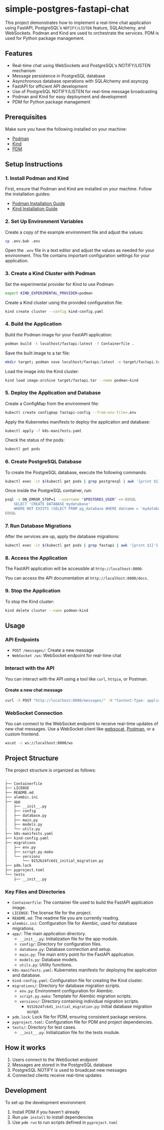 # simple-postgres-fastapi-chat

This project demonstrates how to implement a real-time chat application using FastAPI, PostgreSQL's `NOTIFY/LISTEN` feature, SQLAlchemy, and WebSockets. Podman and Kind are used to orchestrate the services. PDM is used for Python package management.

## Features

- Real-time chat using WebSockets and PostgreSQL's NOTIFY/LISTEN mechanism
- Message persistence in PostgreSQL database
- Asynchronous database operations with SQLAlchemy and asyncpg
- FastAPI for efficient API development
- Use of PostgreSQL NOTIFY/LISTEN for real-time message broadcasting
- Podman and Kind for easy deployment and development
- PDM for Python package management

## Prerequisites

Make sure you have the following installed on your machine:

- [Podman](https://podman.io/getting-started/installation)
- [Kind](https://kind.sigs.k8s.io/docs/user/quick-start/#installation)
- [PDM](https://pdm.fming.dev/latest/)

## Setup Instructions

### 1. Install Podman and Kind

First, ensure that Podman and Kind are installed on your machine. Follow the installation guides:

- [Podman Installation Guide](https://podman.io/getting-started/installation)
- [Kind Installation Guide](https://kind.sigs.k8s.io/docs/user/quick-start/#installation)

### 2. Set Up Environment Variables

Create a copy of the example environment file and adjust the values:

```sh
cp .env.bak .env
```

Open the `.env` file in a text editor and adjust the values as needed for your environment. This file contains important configuration settings for your application.

### 3. Create a Kind Cluster with Podman

Set the experimental provider for Kind to use Podman:

```sh
export KIND_EXPERIMENTAL_PROVIDER=podman
```

Create a Kind cluster using the provided configuration file:

```sh
kind create cluster --config kind-config.yaml
```

### 4. Build the Application

Build the Podman image for your FastAPI application:

```sh
podman build -t localhost/fastapi:latest -f Containerfile .
```

Save the built image to a tar file:

```sh
mkdir target; podman save localhost/fastapi:latest -o target/fastapi.tar
```

Load the image into the Kind cluster:

```sh
kind load image-archive target/fastapi.tar --name podman-kind
```

### 5. Deploy the Application and Database

Create a ConfigMap from the environment file:

```sh
kubectl create configmap fastapi-config --from-env-file=.env
```

Apply the Kubernetes manifests to deploy the application and database:

```sh
kubectl apply -f k8s-manifests.yaml
```

Check the status of the pods:

```sh
kubectl get pods
```

### 6. Create PostgreSQL Database

To create the PostgreSQL database, execute the following commands:

```sh
kubectl exec -it $(kubectl get pods | grep postgresql | awk '{print $1}') -- /bin/bash
```

Once inside the PostgreSQL container, run:

```sh
psql -v ON_ERROR_STOP=1 --username "$POSTGRES_USER" <<-EOSQL
    SELECT 'CREATE DATABASE mydatabase'
    WHERE NOT EXISTS (SELECT FROM pg_database WHERE datname = 'mydatabase');\\gexec
EOSQL
```

### 7. Run Database Migrations

After the services are up, apply the database migrations:

```sh
kubectl exec -it $(kubectl get pods | grep fastapi | awk '{print $1}') -- alembic upgrade head
```

### 8. Access the Application

The FastAPI application will be accessible at `http://localhost:8000`.

You can access the API documentation at `http://localhost:8000/docs`.

### 9. Stop the Application

To stop the Kind cluster:

```sh
kind delete cluster --name podman-kind
```

## Usage

### API Endpoints

- `POST /messages/`: Create a new message
- `WebSocket /ws`: WebSocket endpoint for real-time chat

### Interact with the API

You can interact with the API using a tool like `curl`, `httpie`, or Postman.

#### Create a new chat message

```sh
curl -X POST "http://localhost:8000/messages/" -H "Content-Type: application/json" -d '{"username": "user1", "message": "Hello, world!"}'
```

### WebSocket Connection

You can connect to the WebSocket endpoint to receive real-time updates of new chat messages. Use a WebSocket client like [websocat](https://github.com/vi/websocat), [Postman](https://www.postman.com/), or a custom frontend.

```sh
wscat -c ws://localhost:8000/ws
```

## Project Structure

The project structure is organized as follows:

```sh
.
├── Containerfile
├── LICENSE
├── README.md
├── alembic.ini
├── app
│   ├── __init__.py
│   ├── config
│   ├── database.py
│   ├── main.py
│   ├── models.py
│   └── utils.py
├── k8s-manifests.yaml
├── kind-config.yaml
├── migrations
│   ├── env.py
│   ├── script.py.mako
│   └── versions
│       └── 9152b24fc6d1_initial_migration.py
├── pdm.lock
├── pyproject.toml
└── tests
    ├── __init__.py
```

### Key Files and Directories

- `Containerfile`: The container file used to build the FastAPI application image.
- `LICENSE`: The license file for the project.
- `README.md`: The readme file you are currently reading.
- `alembic.ini`: Configuration file for Alembic, used for database migrations.
- `app/`: The main application directory.
  - `__init__.py`: Initialization file for the app module.
  - `config/`: Directory for configuration files.
  - `database.py`: Database connection and setup.
  - `main.py`: The main entry point for the FastAPI application.
  - `models.py`: Database models.
  - `utils.py`: Utility functions.
- `k8s-manifests.yaml`: Kubernetes manifests for deploying the application and database.
- `kind-config.yaml`: Configuration file for creating the Kind cluster.
- `migrations/`: Directory for database migration scripts.
  - `env.py`: Environment configuration for Alembic.
  - `script.py.mako`: Template for Alembic migration scripts.
  - `versions/`: Directory containing individual migration scripts.
    - `9152b24fc6d1_initial_migration.py`: Initial database migration script.
- `pdm.lock`: Lock file for PDM, ensuring consistent package versions.
- `pyproject.toml`: Configuration file for PDM and project dependencies.
- `tests/`: Directory for test cases.
  - `__init__.py`: Initialization file for the tests module.

## How it works

1. Users connect to the WebSocket endpoint
2. Messages are stored in the PostgreSQL database
3. PostgreSQL NOTIFY is used to broadcast new messages
4. Connected clients receive real-time updates

## Development

To set up the development environment:

1. Install PDM if you haven't already
2. Run `pdm install` to install dependencies
3. Use `pdm run` to run scripts defined in `pyproject.toml`

